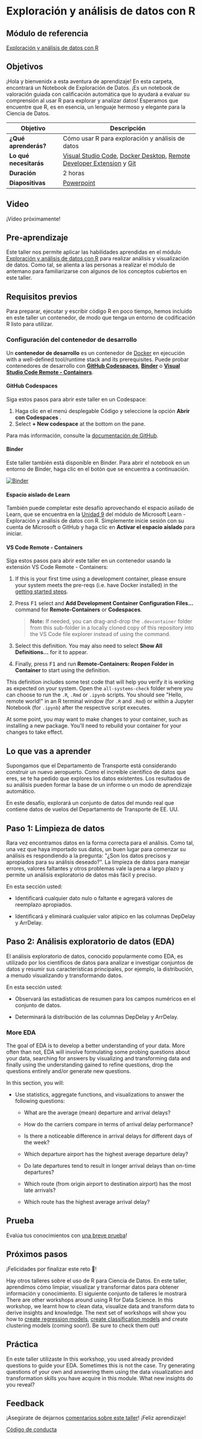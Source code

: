 # Exploración y análisis de datos con R

## Módulo de referencia
[Exploración y análisis de datos con R](https://docs.microsoft.com/es-es/learn/modules/explore-analyze-data-with-r/?WT.mc_id=academic-59300-cacaste)

## Objetivos

¡Hola y bienvenidx a esta aventura de aprendizaje! En esta carpeta, encontrará un Notebook de Exploración de Datos. ¡Es un notebook de valoración guiada con calificación automática que lo ayudará a evaluar su comprensión al usar R para explorar y analizar datos! Esperamos que encuentre que R, es en esencia, un lenguaje hermoso y elegante para la Ciencia de Datos.


| **Objetivo**                      | Descripción                                    |
| ----------------------------- | -----------------------------------------------|
| **¿Qué aprenderás?**       | Cómo usar R para exploración y análisis de datos          |
| **Lo qué necesitarás**          | [Visual Studio Code](https://code.visualstudio.com?WT.mc_id=academic-59300-cacaste), [Docker Desktop](https://www.docker.com/products/docker-desktop), [Remote Developer Extension](https://aka.ms/vscode-remote/download/extension) y [Git](https://git-scm.com/downloads) |
| **Duración**                  | 2 horas                                      |
| **Diapositivas**                    | [Powerpoint](../../slides.pptx)                                |

## Video

¡Vídeo próximamente!

## Pre-aprendizaje

Este taller nos permite aplicar las habilidades aprendidas en el módulo [Exploración y análisis de datos con R](https://docs.microsoft.com/es-es/learn/modules/explore-analyze-data-with-r/?WT.mc_id=academic-59300-cacaste) para realizar análisis y visualización de datos. Como tal, se alienta a las personas a realizar el módulo de antemano para familiarizarse con algunos de los conceptos cubiertos en este taller.

## Requisitos previos

Para preparar, ejecutar y escribir código R en poco tiempo, hemos incluido en este taller un contenedor, de modo que tenga un entorno de codificación R listo para utilizar.

### Configuración del contenedor de desarrollo

Un **contenedor de desarrollo** es un contenedor de [Docker](https://www.docker.com) en ejecución with a well-defined tool/runtime stack and its prerequisites. Puede probar contenedores de desarrollo con **[GitHub Codespaces](https://github.com/features/codespaces)**, **[Binder](https://mybinder.org/)** o **[Visual Studio Code Remote - Containers](https://aka.ms/vscode-remote/containers)**.

#### GitHub Codespaces
Siga estos pasos para abrir este taller en un Codespace:
1. Haga clic en el menú desplegable Código y seleccione la opción **Abrir con Codespaces** .
2. Select **+ New codespace** at the bottom on the pane.

Para más información, consulte la [documentación de GitHub](https://docs.github.com/en/free-pro-team@latest/github/developing-online-with-codespaces/creating-a-codespace#creating-a-codespace).

#### Binder
Este taller también está disponible en Binder. Para abrir el notebook en un entorno de Binder, haga clic en el botón que se encuentra a continuación.

[![Binder](https://mybinder.org/badge_logo.svg)](https://mybinder.org/v2/gh/carlotta94c/workshop-library/workshop-binding?labpath=%2Ffull%2Fexplore-analyze-data-with-R%2Fsolution%2Fchallenge-Data_Exploration.ipynb)

#### Espacio aislado de Learn
También puede completar este desafío aprovechando el espacio asilado de Learn, que se encuentra en la [Unidad 9](https://docs.microsoft.com/es-es/learn/modules/explore-analyze-data-with-r/9-challenge-data-exploration) del módulo de Microsoft Learn -  Exploración y análisis de datos con R. Simplemente inicie sesión con su cuenta de Microsoft o GitHub y haga clic en **Activar el espacio aislado** para iniciar.

#### VS Code Remote - Containers
Siga estos pasos para abrir este taller en un contenedor usando la extensión VS Code Remote - Containers:

1. If this is your first time using a development container, please ensure your system meets the pre-reqs (i.e. have Docker installed) in the [getting started steps](https://aka.ms/vscode-remote/containers/getting-started).

2. Press <kbd>F1</kbd> select and **Add Development Container Configuration Files...** command for **Remote-Containers** or **Codespaces**.

   > **Note:** If needed, you can drag-and-drop the `.devcontainer` folder from this sub-folder in a locally cloned copy of this repository into the VS Code file explorer instead of using the command.

3. Select this definition. You may also need to select **Show All Definitions...** for it to appear.

4. Finally, press <kbd>F1</kbd> and run **Remote-Containers: Reopen Folder in Container** to start using the definition.

This definition includes some test code that will help you verify it is working as expected on your system. Open the `all-systems-check` folder where you can choose to run the `.R`, `.Rmd` or `.ipynb` scripts. You should see "Hello, remote world!" in an R terminal window (for `.R` and `.Rmd`) or within a Jupyter Notebook (for `.ipynb`) after the respective script executes.

At some point, you may want to make changes to your container, such as installing a new package. You'll need to rebuild your container for your changes to take effect. 

## Lo que vas a aprender

Supongamos que el Departamento de Transporte está considerando construir un nuevo aeropuerto. Como el increíble científico de datos que eres, se te ha pedido que explores los datos existentes. Los resultados de su análisis pueden formar la base de un informe o un modo de aprendizaje automático.

En este desafío, explorará un conjunto de datos del mundo real que contiene datos de vuelos del Departamento de Transporte de EE. UU.

## Paso 1: Limpieza de datos

Rara vez encontramos datos en la forma correcta para el análisis. Como tal, una vez que haya importado sus datos, un buen lugar para comenzar su análisis es respondiendo a la pregunta: "¿Son los datos precisos y apropiados para su análisis deseado?". La limpieza de datos para manejar errores, valores faltantes y otros problemas vale la pena a largo plazo y permite un análisis exploratorio de datos más fácil y preciso.

En esta sección usted:

- Identificará cualquier dato nulo o faltante e agregará valores de reemplazo apropiados.

- Identificará y eliminará cualquier valor atípico en las columnas DepDelay y ArrDelay.

## Paso 2: Análisis exploratorio de datos (EDA)

El análisis exploratorio de datos, conocido popularmente como EDA, es utilizado por los científicos de datos  para analizar e investigar conjuntos de datos y resumir sus características principales, por ejemplo, la distribución, a menudo visualizando y transformando datos.


En esta sección usted:

- Observará las estadísticas de resumen para los campos numéricos en el conjunto de datos.

- Determinará la distribución de las columnas DepDelay y ArrDelay.


### More EDA

The goal of EDA is to develop a better understanding of your data. More often than not, EDA will involve formulating some probing questions about your data, searching for answers by visualizing and transforming data and finally using the understanding gained to refine questions, drop the questions entirely and/or generate new questions.

In this section, you will:

- Use statistics, aggregate functions, and visualizations to answer the following questions:

    - What are the average (mean) departure and arrival delays?

    - How do the carriers compare in terms of arrival delay performance?

    - Is there a noticeable difference in arrival delays for different days of the week?

    - Which departure airport has the highest average departure delay?

    - Do late departures tend to result in longer arrival delays than on-time departures?

    - Which route (from origin airport to destination airport) has the most late arrivals?

    - Which route has the highest average arrival delay?

## Prueba

Evalúa tus conocimientos con [una breve prueba](https://docs.microsoft.com/en-us/learn/modules/explore-analyze-data-with-r/8-knowledge-check)!

## Próximos pasos

¡Felicidades por finalizar este reto 🏅!

Hay otros talleres sobre el uso de R para Ciencia de Datos. En este taller, aprendimos cómo limpiar, visualizar y transformar datos para obtener información y conocimiento. El siguiente conjunto de talleres le mostrará 
There are other workshops around using R for Data Science. In this workshop, we learnt how to clean data, visualize data and transform data to derive insights and knowledge. The next set of workshops will show you how to [create regression models](../intro-regression-R-tidymodels), [create classification models](../intro-classification-R-tidymodels) and create clustering models (coming soon!). Be sure to check them out!

## Práctica

En este taller utilizaste 
In this workshop, you used already provided questions to guide your EDA. Sometimes this is not the case. Try generating questions of your own and answering them using the data visualization and transformation skills you have acquire in this module. What new insights do you reveal?


## Feedback

¡Asegúrate de dejarnos [comentarios sobre este taller](https://forms.office.com/r/MdhJWMZthR)! ¡Feliz aprendizaje!

[Código de conducta](../../../../CODE_OF_CONDUCT.md)
